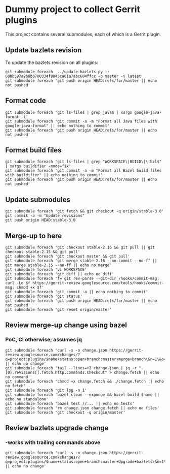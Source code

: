 # Dummy project to collect Gerrit plugins

This project contains several submodules, each of which is a Gerrit plugin.

## Update bazlets revision

To update the bazlets revision on all plugins:

```
git submodule foreach  ../update-bazlets.py -r 60bb597a9b8b0700334f8845ca61a7abc604ffcc -b master -v latest
git submodule foreach 'git push origin HEAD:refs/for/master || echo not pushed'
```

## Format code

```
git submodule foreach 'git ls-files | grep java$ | xargs google-java-format -i'
git submodule foreach 'git commit -a -m "Format all Java files with google-java-format" || echo nothing to commit'
git submodule foreach 'git push origin HEAD:refs/for/master || echo not pushed'
```

## Format build files

```
git submodule foreach 'git ls-files | grep "WORKSPACE\|BUILD\|\.bzl$" | xargs buildifier -mode=fix'
git submodule foreach 'git commit -a -m "Format all Bazel build files with buildifier" || echo nothing to commit'
git submodule foreach 'git push origin HEAD:refs/for/master || echo not pushed'
```

## Update submodules

```
git submodule foreach 'git fetch && git checkout -q origin/stable-3.0'
git commit -a -m "Update revisions"
git push origin HEAD:stable-3.0
```

## Merge-up to here

```
git submodule foreach 'git checkout stable-2.16 && git pull || git checkout stable-2.15 && git pull'
git submodule foreach 'git checkout master && git pull'
git submodule foreach 'git merge stable-2.16 --no-commit --no-ff || git merge stable-2.15 --no-ff || echo no merge'
git submodule foreach 'vi WORKSPACE'
git submodule foreach 'git diff || echo no diff'
git submodule foreach 'f=`git rev-parse --git-dir`/hooks/commit-msg; curl -Lo $f https://gerrit-review.googlesource.com/tools/hooks/commit-msg; chmod +x $f'
git submodule foreach 'git commit -a || echo nothing to commit'
git submodule foreach 'git status'
git submodule foreach 'git push origin HEAD:refs/for/master || echo not pushed'
git submodule foreach 'git reset origin/master'
```

## Review merge-up change using bazel
### PoC, CI otherwise; assumes jq

```
git submodule foreach 'curl -s -o change.json https://gerrit-review.googlesource.com/changes/?q=project:plugins/$name+status:open+branch:master+merge+branch\&n=1\&o=CURRENT_REVISION\&o=DOWNLOAD_COMMANDS || echo no change'
git submodule foreach 'tail --lines=+2 change.json | jq -r ".[0].revisions[].fetch.http.commands.Checkout" > change.fetch || echo no command'
git submodule foreach 'chmod +x change.fetch && ./change.fetch || echo no fetch'
git submodule foreach 'git log -n 1'
git submodule foreach 'bazel clean --expunge && bazel build $name || echo no standalone'
git submodule foreach 'bazel test //... || echo no tests'
git submodule foreach 'rm change.json change.fetch || echo no files'
git submodule foreach 'git checkout -q origin/master'
```

## Review bazlets upgrade change
### -works with trailing commands above

```
git submodule foreach 'curl -s -o change.json https://gerrit-review.googlesource.com/changes/?q=project:plugins/$name+status:open+branch:master+Upgrade+bazlets\&n=1\&o=CURRENT_REVISION\&o=DOWNLOAD_COMMANDS || echo no change'
```

